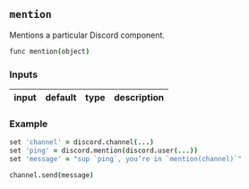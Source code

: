 ## `mention`

Mentions a particular Discord component.

```coffee
func mention(object)
```

### Inputs

| input | default | type | description |
| :---- | :------ | :--- | :---------- |

### Example

```coffee
set 'channel' = discord.channel(...)
set 'ping' = discord.mention(discord.user(...))
set 'message' = "sup `ping`, you’re in `mention(channel)`­­"

channel.send(message)
```
